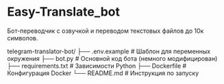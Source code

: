 # Easy-Translate_bot
Бот-переводчик с озвучкой и переводом текстовых файлов до 10к символов.


telegram-translator-bot/
├── .env.example       # Шаблон для переменных окружения
├── bot.py             # Основной код бота (немного модифицирован)
├── requirements.txt   # Зависимости Python
├── Dockerfile         # Конфигурация Docker
└── README.md          # Инструкция по запуску
